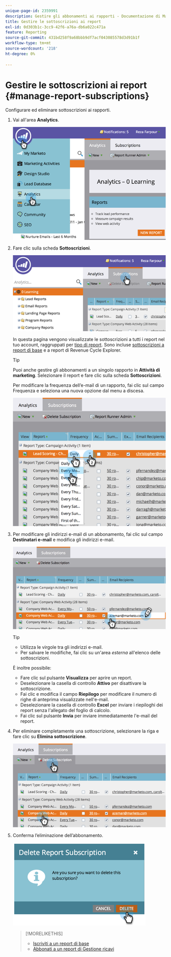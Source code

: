 ```yaml
---
unique-page-id: 2359991
description: Gestire gli abbonamenti ai rapporti - Documentazione di Marketo - Documentazione del prodotto
title: Gestire le sottoscrizioni ai report
exl-id: 0d303b1c-3cc9-42f6-a76a-db6a022c471a
feature: Reporting
source-git-commit: 431bd258f9a68bbb9df7acf043085578d3d91b1f
workflow-type: tm+mt
source-wordcount: '218'
ht-degree: 0%

---
```


# Gestire le sottoscrizioni ai report {#manage-report-subscriptions}

Configurare ed eliminare sottoscrizioni ai rapporti.

1. Vai all&#39;area **Analytics**.

   ![](assets/image2014-9-16-10-3a35-3a25.png)

1. Fare clic sulla scheda **Sottoscrizioni**.

   ![](assets/image2014-9-16-10-3a35-3a32.png)

   In questa pagina vengono visualizzate le sottoscrizioni a tutti i report nel tuo account, raggruppati per [tipo di report](/help/marketo/product-docs/reporting/basic-reporting/report-types/report-type-overview.md). Sono incluse [sottoscrizioni a report di base](/help/marketo/product-docs/reporting/basic-reporting/report-subscriptions/subscribe-to-a-basic-report.md) e a report di Revenue Cycle Explorer.

   >[!TIP]
   >
   >Puoi anche gestire gli abbonamenti a un singolo rapporto in **Attività di marketing**. Selezionare il report e fare clic sulla scheda **Sottoscrizioni**.

   Per modificare la frequenza dell’e-mail di un rapporto, fai clic sul campo Frequenza e seleziona una nuova opzione dal menu a discesa.

   ![](assets/image2014-9-16-10-3a36-3a4.png)

1. Per modificare gli indirizzi e-mail di un abbonamento, fai clic sul campo **Destinatari e-mail** e modifica gli indirizzi e-mail.

   ![](assets/image2014-9-16-10-3a36-3a11.png)

   >[!TIP]
   >
   >* Utilizza le virgole tra gli indirizzi e-mail.
   >* Per salvare le modifiche, fai clic su un&#39;area _esterna_ all&#39;elenco delle sottoscrizioni.

   È inoltre possibile:

   * Fare clic sul pulsante **Visualizza** per aprire un report.
   * Deselezionare la casella di controllo **Attivo** per disattivare la sottoscrizione.
   * Fai clic e modifica il campo **Riepilogo** per modificare il numero di righe di anteprima visualizzate nell&#39;e-mail.
   * Deselezionare la casella di controllo **Excel** per inviare i riepiloghi dei report senza l&#39;allegato del foglio di calcolo.
   * Fai clic sul pulsante **Invia** per inviare immediatamente l&#39;e-mail del report.

1. Per eliminare completamente una sottoscrizione, selezionare la riga e fare clic su **Elimina sottoscrizione**.

   ![](assets/image2014-9-16-10-3a36-3a38.png)

1. Conferma l’eliminazione dell’abbonamento.

   ![](assets/image2014-9-16-10-3a36-3a43.png)

   >[!MORELIKETHIS]
   >
   >* [Iscriviti a un report di base](/help/marketo/product-docs/reporting/basic-reporting/report-subscriptions/subscribe-to-a-basic-report.md)
   >* [Abbonati a un report di Gestione ricavi](/help/marketo/product-docs/reporting/revenue-cycle-analytics/revenue-explorer/subscribe-to-a-revenue-explorer-report.md)
